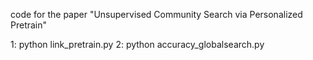 code for the paper "Unsupervised Community Search via Personalized Pretrain"

1: python link_pretrain.py
2: python accuracy_globalsearch.py


